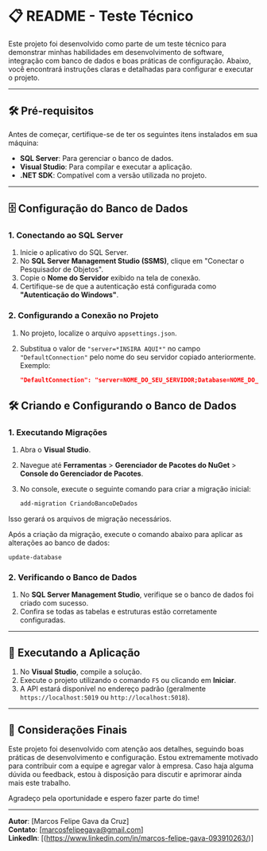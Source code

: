 # 📋 README - Teste Técnico

Este projeto foi desenvolvido como parte de um teste técnico para demonstrar minhas habilidades em desenvolvimento de software, integração com banco de dados e boas práticas de configuração. Abaixo, você encontrará instruções claras e detalhadas para configurar e executar o projeto.

---

## 🛠️ Pré-requisitos

Antes de começar, certifique-se de ter os seguintes itens instalados em sua máquina:

- **SQL Server**: Para gerenciar o banco de dados.
- **Visual Studio**: Para compilar e executar a aplicação.
- **.NET SDK**: Compatível com a versão utilizada no projeto.

---

## 🗄️ Configuração do Banco de Dados

### 1. Conectando ao SQL Server

1. Inicie o aplicativo do SQL Server.
2. No **SQL Server Management Studio (SSMS)**, clique em "Conectar o Pesquisador de Objetos".
3. Copie o **Nome do Servidor** exibido na tela de conexão.
4. Certifique-se de que a autenticação está configurada como **"Autenticação do Windows"**.

### 2. Configurando a Conexão no Projeto

1. No projeto, localize o arquivo `appsettings.json`.
2. Substitua o valor de `"server=*INSIRA AQUI*"` no campo `"DefaultConnection"` pelo nome do seu servidor copiado anteriormente. Exemplo:
   
   ```json
   "DefaultConnection": "server=NOME_DO_SEU_SERVIDOR;Database=NOME_DO_BANCO;Trusted_Connection=True;trustservercertificate=true"

## 🛠️ Criando e Configurando o Banco de Dados

### 1. Executando Migrações

1. Abra o **Visual Studio**.
2. Navegue até **Ferramentas** > **Gerenciador de Pacotes do NuGet** > **Console do Gerenciador de Pacotes**.
3. No console, execute o seguinte comando para criar a migração inicial:
   
   ```bash
   add-migration CriandoBancoDeDados

Isso gerará os arquivos de migração necessários.

Após a criação da migração, execute o comando abaixo para aplicar as alterações ao banco de dados:


```update-database```

### 2. Verificando o Banco de Dados

1. No **SQL Server Management Studio**, verifique se o banco de dados foi criado com sucesso.
2. Confira se todas as tabelas e estruturas estão corretamente configuradas.

---

## 🚀 Executando a Aplicação

1. No **Visual Studio**, compile a solução.
2. Execute o projeto utilizando o comando `F5` ou clicando em **Iniciar**.
3. A API estará disponível no endereço padrão (geralmente `https://localhost:5019` ou `http://localhost:5018`).

---

## 📝 Considerações Finais

Este projeto foi desenvolvido com atenção aos detalhes, seguindo boas práticas de desenvolvimento e configuração. Estou extremamente motivado para contribuir com a equipe e agregar valor à empresa. Caso haja alguma dúvida ou feedback, estou à disposição para discutir e aprimorar ainda mais este trabalho.

Agradeço pela oportunidade e espero fazer parte do time!

---

**Autor**: [Marcos Felipe Gava da Cruz]  
**Contato**: [marcosfelipegava@gmail.com]  
**LinkedIn**: [(https://www.linkedin.com/in/marcos-felipe-gava-093910263/)]
